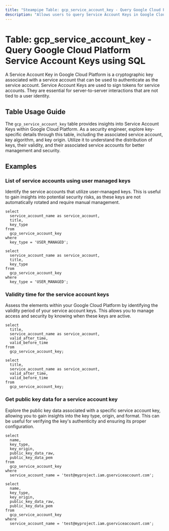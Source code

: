 ```yaml
---
title: "Steampipe Table: gcp_service_account_key - Query Google Cloud Platform Service Account Keys using SQL"
description: "Allows users to query Service Account Keys in Google Cloud Platform, providing details about the keys associated with service accounts."
---
```


# Table: gcp_service_account_key - Query Google Cloud Platform Service Account Keys using SQL

A Service Account Key in Google Cloud Platform is a cryptographic key associated with a service account that can be used to authenticate as the service account. Service Account Keys are used to sign tokens for service accounts. They are essential for server-to-server interactions that are not tied to a user identity.

## Table Usage Guide

The `gcp_service_account_key` table provides insights into Service Account Keys within Google Cloud Platform. As a security engineer, explore key-specific details through this table, including the associated service account, key algorithm, and key origin. Utilize it to understand the distribution of keys, their validity, and their associated service accounts for better management and security.

## Examples

### List of service accounts using user managed keys
Identify the service accounts that utilize user-managed keys. This is useful to gain insights into potential security risks, as these keys are not automatically rotated and require manual management.

```sql+postgres
select
  service_account_name as service_account,
  title,
  key_type
from
  gcp_service_account_key
where
  key_type = 'USER_MANAGED';
```

```sql+sqlite
select
  service_account_name as service_account,
  title,
  key_type
from
  gcp_service_account_key
where
  key_type = 'USER_MANAGED';
```

### Validity time for the service account keys
Assess the elements within your Google Cloud Platform by identifying the validity period of your service account keys. This allows you to manage access and security by knowing when these keys are active.

```sql+postgres
select
  title,
  service_account_name as service_account,
  valid_after_time,
  valid_before_time
from
  gcp_service_account_key;
```

```sql+sqlite
select
  title,
  service_account_name as service_account,
  valid_after_time,
  valid_before_time
from
  gcp_service_account_key;
```

### Get public key data for a service account key
Explore the public key data associated with a specific service account key, allowing you to gain insights into the key type, origin, and format. This can be useful for verifying the key's authenticity and ensuring its proper configuration.

```sql+postgres
select
  name,
  key_type,
  key_origin,
  public_key_data_raw,
  public_key_data_pem
from
  gcp_service_account_key
where
  service_account_name = 'test@myproject.iam.gserviceaccount.com';
```

```sql+sqlite
select
  name,
  key_type,
  key_origin,
  public_key_data_raw,
  public_key_data_pem
from
  gcp_service_account_key
where
  service_account_name = 'test@myproject.iam.gserviceaccount.com';
```